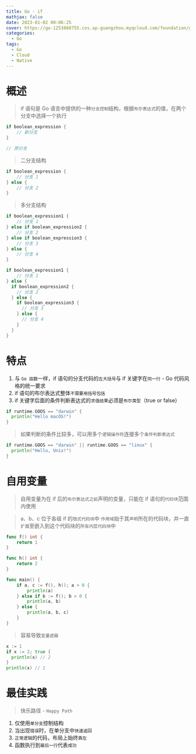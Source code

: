 ```yaml
---
title: Go - if
mathjax: false
date: 2023-01-02 00:06:25
cover: https://go-1253868755.cos.ap-guangzhou.myqcloud.com/foundation/golang-if-else.png
categories:
  - Go
tags:
  - Go
  - Cloud
  - Native
---
```


# 概述

> if 语句是 Go 语言中提供的一种`分支控制`结构，根据`布尔表达式`的值，在两个分支中选择一个执行

```go
if boolean_expression {
	// 新分支
}

// 原分支
```

<!-- more -->

> 二分支结构

```go
if boolean_expression {
	// 分支 1
} else {
	// 分支 2
}
```

> 多分支结构

```go
if boolean_expression1 {
	// 分支 1
} else if boolean_expression2 {
	// 分支 2
} else if boolean_expression3 {
	// 分支 3
} else {
	// 分支 4
}
```

```go
if boolean_expression1 {
	// 分支 1
} else {
  if boolean_expression2 {
  	// 分支 2
  } else {
    if boolean_expression3 {
      // 分支 3
    } else {
      // 分支 4
    }
  }
}
```

# 特点

1. 与 `Go 函数`一样，if 语句的分支代码的`左大括号`与 if 关键字在`同一行` - Go 代码风格的统一要求
2. if 语句的布尔表达式整体`不需要用括号包括`
3. if 关键字后面的条件判断表达式的`求值结果`必须是`布尔类型`（true or false）

```go
if runtime.GOOS == "darwin" {
  println("Hello macOS!")
}
```

> 如果判断的条件比较多，可以用多个`逻辑操作符`连接多个`条件判断表达式`

```go
if runtime.GOOS == "darwin" || runtime.GOOS == "linux" {
  println("Hello, Unix!")
}
```

# 自用变量

> 自用变量为在 if 后的`布尔表达式之前`声明的变量，只能在 if 语句的`代码块`范围内使用

> a、b、c 位于各级 if 的`隐式代码块`中
> `作用域`始于其`声明`所在的代码块，并一直`扩展`至嵌入到这个代码块的`所有内层代码块`中

```go
func f() int {
	return 1
}

func h() int {
	return 2
}

func main() {
	if a, c := f(), h(); a > 0 {
		println(a)
	} else if b := f(); b > 0 {
		println(a, b)
	} else {
		println(a, b, c)
	}
}
```

> 容易导致`变量遮蔽`

```go
x := 1
if x := 2; true {
  println(x) // 2
}
println(x) // 1
```

# 最佳实践

> 快乐路径 - `Happy Path`

1. 仅使用`单分支`控制结构
2. 当出现`错误`时，在单分支中`快速返回`
3. `正常逻辑`的代码，布局上始终`靠左`
4. 函数执行到`最后一行`代表`成功`










